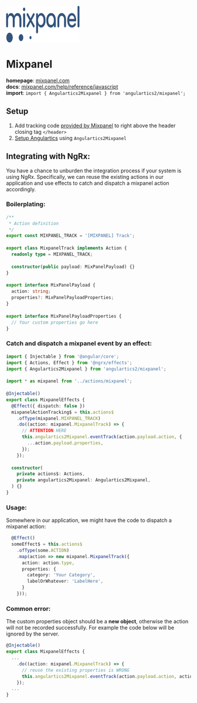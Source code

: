 <img
    src="../../../assets/svg/mixpanel.svg"
    alt="Mixpanel logo"
    height="100px"
    width="200px" />

# Mixpanel

**homepage**: [mixpanel.com](https://mixpanel.com/)  
**docs**: [mixpanel.com/help/reference/javascript](https://mixpanel.com/help/reference/javascript)  
**import**: `import { Angulartics2Mixpanel } from 'angulartics2/mixpanel';`

## Setup

1.  Add tracking code [provided by Mixpanel](https://mixpanel.com/help/reference/javascript) to right above the header closing tag `</header>`
2.  [Setup Angulartics](https://github.com/angulartics/angulartics2/tree/next#installation) using `Angulartics2Mixpanel`

## Integrating with NgRx:

You have a chance to unburden the integration process if your system is using NgRx. Specifically, we can reuse the existing actions in our application and use effects to catch and dispatch a mixpanel action accordingly.

### Boilerplating:

```ts
/**
 * Action definition
 */
export const MIXPANEL_TRACK = '[MIXPANEL] Track';

export class MixpanelTrack implements Action {
  readonly type = MIXPANEL_TRACK;

  constructor(public payload: MixPanelPayload) {}
}

export interface MixPanelPayload {
  action: string;
  properties?: MixPanelPayloadProperties;
}

export interface MixPanelPayloadProperties {
  // Your custom properties go here
}
```

### Catch and dispatch a mixpanel event by an effect:

```ts
import { Injectable } from '@angular/core';
import { Actions, Effect } from '@ngrx/effects';
import { Angulartics2Mixpanel } from 'angulartics2/mixpanel';

import * as mixpanel from '../actions/mixpanel';

@Injectable()
export class MixpanelEffects {
  @Effect({ dispatch: false })
  mixpanelActionTracking$ = this.actions$
    .ofType(mixpanel.MIXPANEL_TRACK)
    .do((action: mixpanel.MixpanelTrack) => {
      // ATTENTION HERE
      this.angulartics2Mixpanel.eventTrack(action.payload.action, {
        ...action.payload.properties,
      });
    });

  constructor(
    private actions$: Actions,
    private angulartics2Mixpanel: Angulartics2Mixpanel,
  ) {}
}
```

### Usage:

Somewhere in our application, we might have the code to dispatch a mixpanel action:

```ts
  @Effect()
  someEffect$ = this.actions$
    .ofType(some.ACTION)
    .map(action => new mixpanel.MixpanelTrack({
      action: action.type,
      properties: {
        category: 'Your Category',
        labelOrWhatever: 'LabelHere',
      }
    }));
```

### Common error:

The custom properties object should be a **new object**, otherwise the action will not be recorded successfully. For example the code below will be ignored by the server.

```ts
@Injectable()
export class MixpanelEffects {
  ...
    .do((action: mixpanel.MixpanelTrack) => {
      // reuse the existing properties is WRONG
      this.angulartics2Mixpanel.eventTrack(action.payload.action, action.payload.properties);
    });
  ...
}
```
